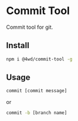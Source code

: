# Commit Tool

Commit tool for git.

## Install

```bash
npm i @4wd/commit-tool -g
```

## Usage

```bash
commit [commit message]
```

or

```bash
commit -b [branch name]
```
